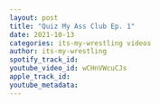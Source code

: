 ```yaml
---
layout: post
title: "Quiz My Ass Club Ep. 1"
date: 2021-10-13
categories: its-my-wrestling videos
author: its-my-wrestling
spotify_track_id: 
youtube_video_id: wCHnVWcuCJs
apple_track_id: 
youtube_metadata: 
---
```

